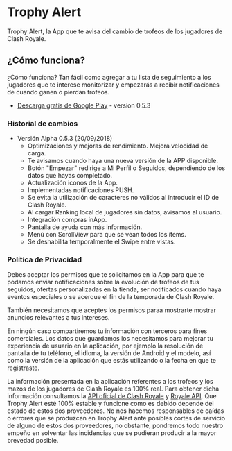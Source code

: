 # Trophy Alert
Trophy Alert, la App que te avisa del cambio de trofeos de los jugadores de Clash Royale.

## ¿Cómo funciona?
¿Cómo funciona? Tan fácil como agregar a tu lista de seguimiento a los jugadores que te interese monitorizar y empezarás a recibir notificaciones de cuando ganen o pierdan trofeos.
* [Descarga gratis de Google Play](https://play.google.com/store/apps/details?id=com.jonatanjumbert.trophyalert) - version 0.5.3

### Historial de cambios
* Versión Alpha 0.5.3 (20/09/2018)
  * Optimizaciones y mejoras de rendimiento. Mejora velocidad de carga.
  * Te avisamos cuando haya una nueva versión de la APP disponible.
  * Botón "Empezar" redirige a Mi Perfil o Seguidos, dependiendo de los datos que hayas completado.
  * Actualización iconos de la App.
  * Implementadas notificaciones PUSH.
  * Se evita la utilización de caracteres no válidos al introducir el ID de Clash Royale.
  * Al cargar Ranking local de jugadores sin datos, avisamos al usuario.
  * Integración compras inApp.
  * Pantalla de ayuda con más información.
  * Menú con ScrollView para que se vean todos los items.
  * Se deshabilita temporalmente el Swipe entre vistas.
  

### Política de Privacidad
Debes aceptar los permisos que te solicitamos en la App para que te podamos enviar notificaciones sobre la evolución de trofeos de tus seguidos, ofertas personalizadas en la tienda, ser notificados cuando haya eventos especiales o se acerque el fin de la temporada de Clash Royale.

También necesitamos que aceptes los permisos paraa mostrarte mostrar anuncios relevantes a tus intereses.

En ningún caso compartiremos tu información con terceros para fines comerciales. Los datos que guardamos los necesitamos para mejorar tu experiencia de usuario en la aplicación, por ejemplo la resolución de pantalla de tu teléfono, el idioma, la versión de Android y el modelo, así como la versión de la aplicación que estás utilizando o la fecha en que te registraste.

La información presentada en la aplicación referentes a los trofeos y los mazos de los jugadores de Clash Royale es 100% real. Para obtener dicha información consultamos la [API oficial de Clash Royale](https://developer.clashroyale.com/) y [Royale API](https://royaleapi.com/). Que Trophy Alert esté 100% estable y funcione como es debido depende del estado de estos dos proveedores. No nos hacemos responsables de caídas o errores que se produzcan en Trophy Alert ante posibles cortes de servicio de alguno de estos dos proveedores, no obstante, pondremos todo nuestro empeño en solventar las incidencias que se pudieran producir a la mayor brevedad posible. 
